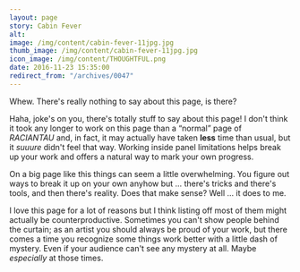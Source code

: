 ```yaml
---
layout: page
story: Cabin Fever
alt:
image: /img/content/cabin-fever-11jpg.jpg
thumb_image: /img/content/cabin-fever-11jpg.jpg
icon_image: /img/content/THOUGHTFUL.png
date: 2016-11-23 15:35:00
redirect_from: "/archives/0047"
---
```



Whew. There's really nothing to say about this page, is there?

Haha, joke's on you, there's totally stuff to say about this page! I don't think it took any longer to work on this page than a “normal” page of *RACIANTAU*&nbsp;and, in fact, it may actually have taken **less**&nbsp;time than usual, but it *suuure*&nbsp;didn't feel that way. Working inside panel limitations helps break up your work and offers a natural way to mark your own progress.

On a big page like this things can seem a little overwhelming. You figure out ways to break it up on your own anyhow but … there's tricks and there's tools, and then there's reality. Does that make sense? Well … it does to me.

I love this page for a lot of reasons but I think listing off most of them might actually be counterproductive. Sometimes you can't show people behind the curtain; as an artist you should always be proud of your work, but there comes a time you recognize some things work better with a little dash of mystery. Even if your audience can't see any mystery at all. Maybe *especially*&nbsp;at those times.
